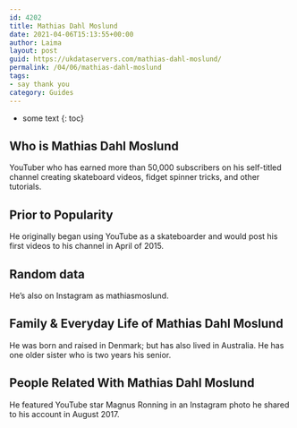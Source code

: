 ```yaml
---
id: 4202
title: Mathias Dahl Moslund
date: 2021-04-06T15:13:55+00:00
author: Laima
layout: post
guid: https://ukdataservers.com/mathias-dahl-moslund/
permalink: /04/06/mathias-dahl-moslund
tags:
- say thank you
category: Guides
---
```


* some text
{: toc}


## Who is Mathias Dahl Moslund
                  
                  
                  
YouTuber who has earned more than 50,000 subscribers on his self-titled channel creating skateboard videos, fidget spinner tricks, and other tutorials. 
                  
              
            
              
            
                
                
                
## Prior to Popularity
                  
                  
                  
He originally began using YouTube as a skateboarder and would post his first videos to his channel in April of 2015. 
                  
              
            
              
            
                
                
                
## Random data
                  
                  
                  
He&#8217;s also on Instagram as mathiasmoslund.
                  
              
            
              
            
                
                
                
## Family & Everyday Life of Mathias Dahl Moslund
                  
                  
                  
He was born and raised in Denmark; but has also lived in Australia. He has one older sister who is two years his senior. 
                  
              
            
              
            
                
                
                
## People Related With Mathias Dahl Moslund
                  
                  
                  
He featured YouTube star Magnus Ronning in an Instagram photo he shared to his account in August 2017.
                  
              
            
              
            
                
              
            
              
              
            
            
              
            
          
          
          